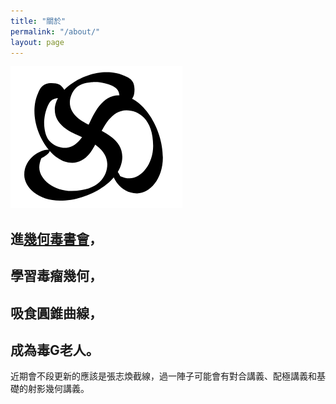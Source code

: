 ```yaml
---
title: "關於"
permalink: "/about/"
layout: page
---
```

![image](/STensor.PNG)
## 進[幾何毒書會]，
## 學習毒瘤幾何，
## 吸食圓錐曲線，
## 成為毒G老人。
近期會不段更新的應該是張志煥截線，過一陣子可能會有對合講義、配極講義和基礎的射影幾何講義。

[幾何毒書會]:https://www.facebook.com/groups/422193575027491/
